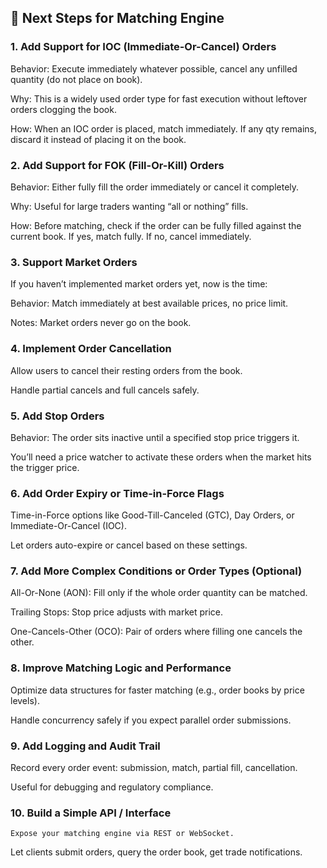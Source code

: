## 🚀 Next Steps for Matching Engine

### 1. Add Support for IOC (Immediate-Or-Cancel) Orders

Behavior: Execute immediately whatever possible, cancel any unfilled quantity (do not place on book).

Why: This is a widely used order type for fast execution without leftover orders clogging the book.

How: When an IOC order is placed, match immediately. If any qty remains, discard it instead of placing it on the book.

### 2. Add Support for FOK (Fill-Or-Kill) Orders

Behavior: Either fully fill the order immediately or cancel it completely.

Why: Useful for large traders wanting “all or nothing” fills.

How: Before matching, check if the order can be fully filled against the current book. If yes, match fully. If no, cancel immediately.

### 3. Support Market Orders

If you haven’t implemented market orders yet, now is the time:

Behavior: Match immediately at best available prices, no price limit.

Notes: Market orders never go on the book.

### 4. Implement Order Cancellation

Allow users to cancel their resting orders from the book.

Handle partial cancels and full cancels safely.

### 5. Add Stop Orders

Behavior: The order sits inactive until a specified stop price triggers it.

You’ll need a price watcher to activate these orders when the market hits the trigger price.

### 6. Add Order Expiry or Time-in-Force Flags

Time-in-Force options like Good-Till-Canceled (GTC), Day Orders, or Immediate-Or-Cancel (IOC).

Let orders auto-expire or cancel based on these settings.

### 7. Add More Complex Conditions or Order Types (Optional)

All-Or-None (AON): Fill only if the whole order quantity can be matched.

Trailing Stops: Stop price adjusts with market price.

One-Cancels-Other (OCO): Pair of orders where filling one cancels the other.

### 8. Improve Matching Logic and Performance

Optimize data structures for faster matching (e.g., order books by price levels).

Handle concurrency safely if you expect parallel order submissions.

### 9. Add Logging and Audit Trail

Record every order event: submission, match, partial fill, cancellation.

Useful for debugging and regulatory compliance.

### 10. Build a Simple API / Interface

    Expose your matching engine via REST or WebSocket.

Let clients submit orders, query the order book, get trade notifications.
